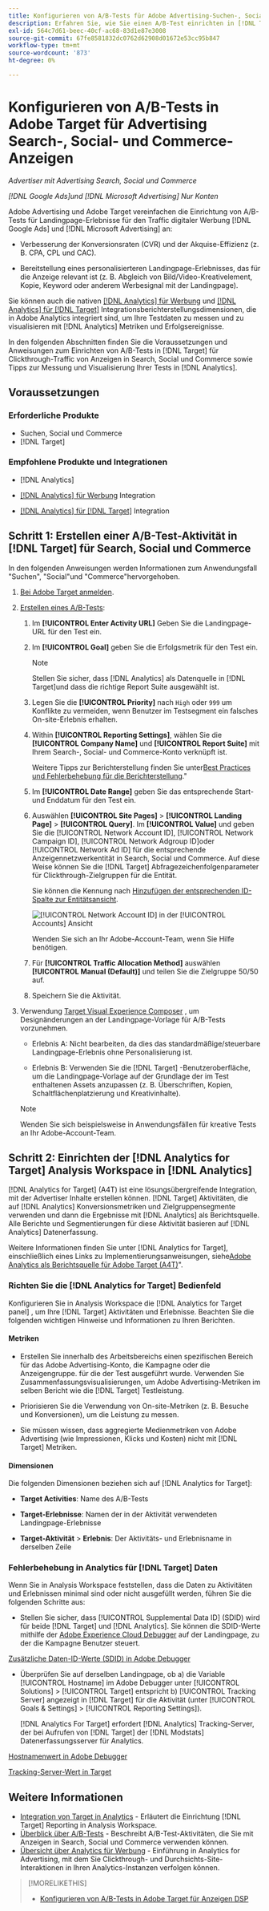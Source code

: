 ```yaml
---
title: Konfigurieren von A/B-Tests für Adobe Advertising-Suchen-, Social- und Commerce-Anzeigen in Adobe Target
description: Erfahren Sie, wie Sie einen A/B-Test einrichten in [!DNL Target] für Ihre [!DNL Google Ads] und [!DNL Microsoft Advertising] Anzeigen in Search, Social und Commerce.
exl-id: 564c7d61-beec-40cf-ac68-83d1e87e3008
source-git-commit: 67fe8581832dc0762d62908d01672e53cc95b847
workflow-type: tm+mt
source-wordcount: '873'
ht-degree: 0%

---
```


# Konfigurieren von A/B-Tests in Adobe Target für Advertising Search-, Social- und Commerce-Anzeigen

*Advertiser mit Advertising Search, Social und Commerce*

*[!DNL Google Ads]und [!DNL Microsoft Advertising] Nur Konten*

Adobe Advertising und Adobe Target vereinfachen die Einrichtung von A/B-Tests für Landingpage-Erlebnisse für den Traffic digitaler Werbung [!DNL Google Ads] und [!DNL Microsoft Advertising] an:

* Verbesserung der Konversionsraten (CVR) und der Akquise-Effizienz (z. B. CPA, CPL und CAC).

* Bereitstellung eines personalisierteren Landingpage-Erlebnisses, das für die Anzeige relevant ist (z. B. Abgleich von Bild/Video-Kreativelement, Kopie, Keyword oder anderem Werbesignal mit der Landingpage).

Sie können auch die nativen [[!DNL Analytics] für Werbung](/help/integrations/analytics/overview.md) und [[!DNL Analytics] für [!DNL Target]](https://experienceleague.adobe.com/docs/target/using/integrate/a4t/a4t.html) Integrationsberichterstellungsdimensionen, die in Adobe Analytics integriert sind, um Ihre Testdaten zu messen und zu visualisieren mit [!DNL Analytics] Metriken und Erfolgsereignisse.

In den folgenden Abschnitten finden Sie die Voraussetzungen und Anweisungen zum Einrichten von A/B-Tests in [!DNL Target] für Clickthrough-Traffic von Anzeigen in Search, Social und Commerce sowie Tipps zur Messung und Visualisierung Ihrer Tests in [!DNL Analytics].

## Voraussetzungen

### Erforderliche Produkte

* Suchen, Social und Commerce
* [!DNL Target]

### Empfohlene Produkte und Integrationen

* [!DNL Analytics]

* [[!DNL Analytics] für Werbung](/help/integrations/analytics/overview.md) Integration<!-- necessary for testing view-throughs, which most advertisers want to do -->

* [[!DNL Analytics] für [!DNL Target]](https://experienceleague.adobe.com/docs/target/using/integrate/a4t/a4t.html) Integration

## Schritt 1: Erstellen einer A/B-Test-Aktivität in [!DNL Target] für Search, Social und Commerce

In den folgenden Anweisungen werden Informationen zum Anwendungsfall &quot;Suchen&quot;, &quot;Social&quot;und &quot;Commerce&quot;hervorgehoben.

1. [Bei Adobe Target anmelden](https://experienceleague.adobe.com/docs/target/using/introduction/target-access-from-mac.html).

1. [Erstellen eines A/B-Tests](https://experienceleague.adobe.com/docs/target/using/activities/abtest/create/test-create-ab.html):

   1. Im **[!UICONTROL Enter Activity URL]** Geben Sie die Landingpage-URL für den Test ein.

   1. Im **[!UICONTROL Goal]** geben Sie die Erfolgsmetrik für den Test ein.

      >[!NOTE]
      >
      >Stellen Sie sicher, dass [!DNL Analytics] als Datenquelle in [!DNL Target]und dass die richtige Report Suite ausgewählt ist.

   1. Legen Sie die **[!UICONTROL Priority]** nach `High` oder `999` um Konflikte zu vermeiden, wenn Benutzer im Testsegment ein falsches On-site-Erlebnis erhalten.


   1. Within **[!UICONTROL Reporting Settings]**, wählen Sie die **[!UICONTROL Company Name]** und **[!UICONTROL Report Suite]** mit Ihrem Search-, Social- und Commerce-Konto verknüpft ist.

      Weitere Tipps zur Berichterstellung finden Sie unter[Best Practices und Fehlerbehebung für die Berichterstellung](https://experienceleague.adobe.com/docs/analytics/analyze/reports-analytics/report-troubleshooting.html).&quot;

   1. Im **[!UICONTROL Date Range]** geben Sie das entsprechende Start- und Enddatum für den Test ein.

   1. Auswählen **[!UICONTROL Site Pages]** > **[!UICONTROL Landing Page]** > **[!UICONTROL Query]**. Im **[!UICONTROL Value]** und geben Sie die [!UICONTROL Network Account ID], [!UICONTROL Network Campaign ID], [!UICONTROL Network Adgroup ID]oder [!UICONTROL Network Ad ID] für die entsprechende Anzeigennetzwerkentität in Search, Social und Commerce. Auf diese Weise können Sie die [!DNL Target] Abfragezeichenfolgenparameter für Clickthrough-Zielgruppen für die Entität.

      Sie können die Kennung nach [Hinzufügen der entsprechenden ID-Spalte zur Entitätsansicht](/help/search-social-commerce/common-tasks/data-views/custom-default-views-manage.md).

      ![[!UICONTROL Network Account ID] in der [!UICONTROL Accounts] Ansicht](/help/integrations/assets/target-search-id.png "[!UICONTROL Network Account ID] in der [!UICONTROL Accounts] Ansicht")

      Wenden Sie sich an Ihr Adobe-Account-Team, wenn Sie Hilfe benötigen.

   1. Für **[!UICONTROL Traffic Allocation Method]** auswählen **[!UICONTROL Manual (Default)]** und teilen Sie die Zielgruppe 50/50 auf.

   1. Speichern Sie die Aktivität.

1. Verwendung [Target Visual Experience Composer](https://experienceleague.adobe.com/docs/target/using/activities/abtest/create/test-create-ab.html) , um Designänderungen an der Landingpage-Vorlage für A/B-Tests vorzunehmen.

   * Erlebnis A: Nicht bearbeiten, da dies das standardmäßige/steuerbare Landingpage-Erlebnis ohne Personalisierung ist.

   * Erlebnis B: Verwenden Sie die [!DNL Target] -Benutzeroberfläche, um die Landingpage-Vorlage auf der Grundlage der im Test enthaltenen Assets anzupassen (z. B. Überschriften, Kopien, Schaltflächenplatzierung und Kreativinhalte).

   >[!NOTE]
   >
   >Wenden Sie sich beispielsweise in Anwendungsfällen für kreative Tests an Ihr Adobe-Account-Team.

## Schritt 2: Einrichten der [!DNL Analytics for Target] Analysis Workspace in [!DNL Analytics]

[!DNL Analytics for Target] (A4T) ist eine lösungsübergreifende Integration, mit der Advertiser Inhalte erstellen können. [!DNL Target] Aktivitäten, die auf [!DNL Analytics] Konversionsmetriken und Zielgruppensegmente verwenden und dann die Ergebnisse mit [!DNL Analytics] als Berichtsquelle. Alle Berichte und Segmentierungen für diese Aktivität basieren auf [!DNL Analytics] Datenerfassung.

Weitere Informationen finden Sie unter [!DNL Analytics for Target], einschließlich eines Links zu Implementierungsanweisungen, siehe[Adobe Analytics als Berichtsquelle für Adobe Target (A4T)](https://experienceleague.adobe.com/docs/target/using/integrate/a4t/a4t.html)&quot;.

### Richten Sie die [!DNL Analytics for Target] Bedienfeld

Konfigurieren Sie in Analysis Workspace die [!DNL Analytics for Target panel] , um Ihre [!DNL Target] Aktivitäten und Erlebnisse. Beachten Sie die folgenden wichtigen Hinweise und Informationen zu Ihren Berichten.

#### Metriken

* Erstellen Sie innerhalb des Arbeitsbereichs einen spezifischen Bereich für das Adobe Advertising-Konto, die Kampagne oder die Anzeigengruppe.<!-- only applicable entities? --> für die der Test ausgeführt wurde. Verwenden Sie Zusammenfassungsvisualisierungen, um Adobe Advertising-Metriken im selben Bericht wie die [!DNL Target] Testleistung.

* Priorisieren Sie die Verwendung von On-site-Metriken (z. B. Besuche und Konversionen), um die Leistung zu messen.

* Sie müssen wissen, dass aggregierte Medienmetriken von Adobe Advertising (wie Impressionen, Klicks und Kosten) nicht mit [!DNL Target] Metriken.

#### Dimensionen

Die folgenden Dimensionen beziehen sich auf [!DNL Analytics for Target]:

* **Target Activities**: Name des A/B-Tests

* **Target-Erlebnisse**: Namen der in der Aktivität verwendeten Landingpage-Erlebnisse

* **Target-Aktivität** > **Erlebnis**: Der Aktivitäts- und Erlebnisname in derselben Zeile

### Fehlerbehebung in Analytics für [!DNL Target] Daten

Wenn Sie in Analysis Workspace feststellen, dass die Daten zu Aktivitäten und Erlebnissen minimal sind oder nicht ausgefüllt werden, führen Sie die folgenden Schritte aus:

* Stellen Sie sicher, dass [!UICONTROL Supplemental Data ID] (SDID) wird für beide [!DNL Target] und [!DNL Analytics]. Sie können die SDID-Werte mithilfe der [Adobe Experience Cloud Debugger](https://experienceleague.adobe.com/docs/target-learn/tutorials/troubleshooting/troubleshoot-with-the-experience-cloud-debugger.html) auf der Landingpage, zu der die Kampagne Benutzer steuert.

[Zusätzliche Daten-ID-Werte (SDID) in Adobe Debugger](/help/integrations/assets/target-troubleshooting-sdid.png)

* Überprüfen Sie auf derselben Landingpage, ob a) die Variable [!UICONTROL Hostname] im Adobe Debugger unter [!UICONTROL Solutions] > [!UICONTROL Target] entspricht b) [!UICONTROL Tracking Server] angezeigt in [!DNL Target] für die Aktivität (unter [!UICONTROL Goals & Settings] > [!UICONTROL Reporting Settings]).

  [!DNL Analytics For Target] erfordert [!DNL Analytics] Tracking-Server, der bei Aufrufen von [!DNL Target] der [!DNL Modstats] Datenerfassungsserver für Analytics.<!-- just "to Analytics?"-->

[Hostnamenwert in Adobe Debugger](/help/integrations/assets/target-troubleshooting-hostname.png)

[Tracking-Server-Wert in Target](/help/integrations/assets/target-troubleshooting-tracking-server.png)

## Weitere Informationen

* [Integration von Target in Analytics](https://experienceleague.adobe.com/docs/target-learn/tutorials/integrations/3.2-target-analytics.html) - Erläutert die Einrichtung [!DNL Target] Reporting in Analysis Workspace.
* [Überblick über A/B-Tests](https://experienceleague.adobe.com/docs/target/using/activities/abtest/test-ab.html) - Beschreibt A/B-Test-Aktivitäten, die Sie mit Anzeigen in Search, Social und Commerce verwenden können.
* [Übersicht über Analytics für Werbung](/help/integrations/analytics/overview.md) - Einführung in Analytics for Advertising, mit dem Sie Clickthrough- und Durchsichts-Site-Interaktionen in Ihren Analytics-Instanzen verfolgen können.

>[!MORELIKETHIS]
>
>* [Konfigurieren von A/B-Tests in Adobe Target für Anzeigen DSP](ab-tests-dsp.md)
